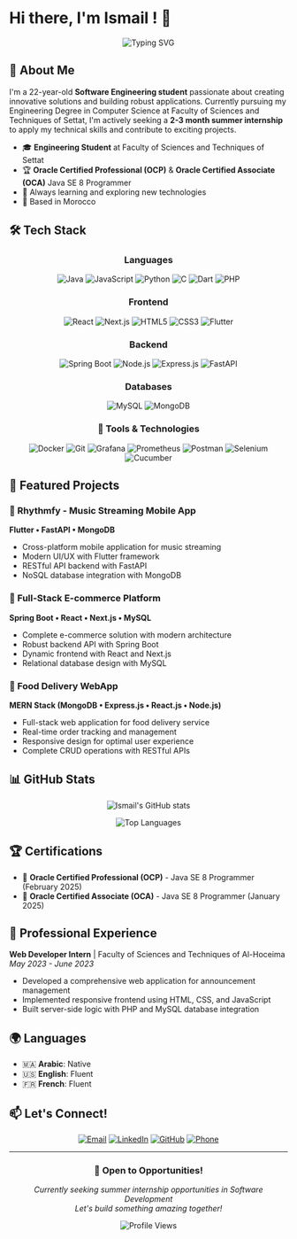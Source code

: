 # Hi there, I'm Ismail ! 👋

<div align="center">
  
![Typing SVG](https://readme-typing-svg.herokuapp.com?font=Fira+Code&pause=1000&color=2196F3&center=true&vCenter=true&width=435&lines=Software+Engineer;Full-Stack+Developer;Java+Enthusiast;Always+Learning+New+Things!)

</div>

## 🚀 About Me

I'm a 22-year-old **Software Engineering student** passionate about creating innovative solutions and building robust applications. Currently pursuing my Engineering Degree in Computer Science at Faculty of Sciences and Techniques of Settat, I'm actively seeking a **2-3 month summer internship** to apply my technical skills and contribute to exciting projects.

- 🎓 **Engineering Student** at Faculty of Sciences and Techniques of Settat
- 🏆 **Oracle Certified Professional (OCP)** & **Oracle Certified Associate (OCA)** Java SE 8 Programmer
- 🌱 Always learning and exploring new technologies
- 📍 Based in Morocco

## 🛠️ Tech Stack

<div align="center">

### Languages
![Java](https://img.shields.io/badge/Java-ED8B00?style=for-the-badge&logo=openjdk&logoColor=white)
![JavaScript](https://img.shields.io/badge/JavaScript-F7DF1E?style=for-the-badge&logo=javascript&logoColor=black)
![Python](https://img.shields.io/badge/Python-3776AB?style=for-the-badge&logo=python&logoColor=white)
![C](https://img.shields.io/badge/C-00599C?style=for-the-badge&logo=c&logoColor=white)
![Dart](https://img.shields.io/badge/Dart-0175C2?style=for-the-badge&logo=dart&logoColor=white)
![PHP](https://img.shields.io/badge/PHP-777BB4?style=for-the-badge&logo=php&logoColor=white)

### Frontend
![React](https://img.shields.io/badge/React-20232A?style=for-the-badge&logo=react&logoColor=61DAFB)
![Next.js](https://img.shields.io/badge/Next.js-000000?style=for-the-badge&logo=next.js&logoColor=white)
![HTML5](https://img.shields.io/badge/HTML5-E34F26?style=for-the-badge&logo=html5&logoColor=white)
![CSS3](https://img.shields.io/badge/CSS3-1572B6?style=for-the-badge&logo=css3&logoColor=white)
![Flutter](https://img.shields.io/badge/Flutter-02569B?style=for-the-badge&logo=flutter&logoColor=white)

### Backend
![Spring Boot](https://img.shields.io/badge/Spring_Boot-6DB33F?style=for-the-badge&logo=spring-boot&logoColor=white)
![Node.js](https://img.shields.io/badge/Node.js-43853D?style=for-the-badge&logo=node.js&logoColor=white)
![Express.js](https://img.shields.io/badge/Express.js-404D59?style=for-the-badge&logo=express&logoColor=white)
![FastAPI](https://img.shields.io/badge/FastAPI-005571?style=for-the-badge&logo=fastapi&logoColor=white)

### Databases
![MySQL](https://img.shields.io/badge/MySQL-00000F?style=for-the-badge&logo=mysql&logoColor=white)
![MongoDB](https://img.shields.io/badge/MongoDB-4EA94B?style=for-the-badge&logo=mongodb&logoColor=white)

### 🚀 Tools & Technologies

![Docker](https://img.shields.io/badge/Docker-2496ED?style=for-the-badge&logo=docker&logoColor=white)
![Git](https://img.shields.io/badge/Git-F05032?style=for-the-badge&logo=git&logoColor=white)
![Grafana](https://img.shields.io/badge/Grafana-F46800?style=for-the-badge&logo=grafana&logoColor=white)
![Prometheus](https://img.shields.io/badge/Prometheus-E6522C?style=for-the-badge&logo=prometheus&logoColor=white)
![Postman](https://img.shields.io/badge/Postman-FF6C37?style=for-the-badge&logo=postman&logoColor=white)
![Selenium](https://img.shields.io/badge/Selenium-43B02A?style=for-the-badge&logo=selenium&logoColor=white)
![Cucumber](https://img.shields.io/badge/Cucumber-23D96C?style=for-the-badge&logo=cucumber&logoColor=white)


</div>

## 🎯 Featured Projects

### 🎵 Rhythmfy - Music Streaming Mobile App
**Flutter • FastAPI • MongoDB**
- Cross-platform mobile application for music streaming
- Modern UI/UX with Flutter framework
- RESTful API backend with FastAPI
- NoSQL database integration with MongoDB

### 🛒 Full-Stack E-commerce Platform
**Spring Boot • React • Next.js • MySQL**
- Complete e-commerce solution with modern architecture
- Robust backend API with Spring Boot
- Dynamic frontend with React and Next.js
- Relational database design with MySQL

### 🍕 Food Delivery WebApp
**MERN Stack (MongoDB • Express.js • React.js • Node.js)**
- Full-stack web application for food delivery service
- Real-time order tracking and management
- Responsive design for optimal user experience
- Complete CRUD operations with RESTful APIs

## 📊 GitHub Stats

<div align="center">
  
![Ismail's GitHub stats](https://github-readme-stats.vercel.app/api?username=akashi-47&layout=compact&theme=tokyonight)


![Top Languages](https://github-readme-stats.vercel.app/api/top-langs/?username=akashi-47&layout=compact&theme=tokyonight&hide_border=false&include_all_commits=true&count_private=true)



</div>

## 🏆 Certifications

- 🥇 **Oracle Certified Professional (OCP)** - Java SE 8 Programmer (February 2025)
- 🥈 **Oracle Certified Associate (OCA)** - Java SE 8 Programmer (January 2025)

## 💼 Professional Experience

**Web Developer Intern** | Faculty of Sciences and Techniques of Al-Hoceima  
*May 2023 - June 2023*
- Developed a comprehensive web application for announcement management
- Implemented responsive frontend using HTML, CSS, and JavaScript
- Built server-side logic with PHP and MySQL database integration

## 🌍 Languages

- 🇲🇦 **Arabic**: Native
- 🇺🇸 **English**: Fluent
- 🇫🇷 **French**: Fluent

## 📫 Let's Connect!

<div align="center">

[![Email](https://img.shields.io/badge/Email-D14836?style=for-the-badge&logo=gmail&logoColor=white)](mailto:ismail.saili07@gmail.com)
[![LinkedIn](https://img.shields.io/badge/LinkedIn-0077B5?style=for-the-badge&logo=linkedin&logoColor=white)](https://www.linkedin.com/in/ismail-saili-800bba249/)
[![GitHub](https://img.shields.io/badge/GitHub-100000?style=for-the-badge&logo=github&logoColor=white)](https://github.com/akashi-47)
[![Phone](https://img.shields.io/badge/Phone-25D366?style=for-the-badge&logo=whatsapp&logoColor=white)](tel:+212772514233)

</div>

---

<div align="center">

### 🚀 Open to Opportunities!

*Currently seeking summer internship opportunities in Software Development*  
*Let's build something amazing together!*

![Profile Views](https://komarev.com/ghpvc/?username=akashi-47&color=brightgreen&style=flat-square)

</div>
